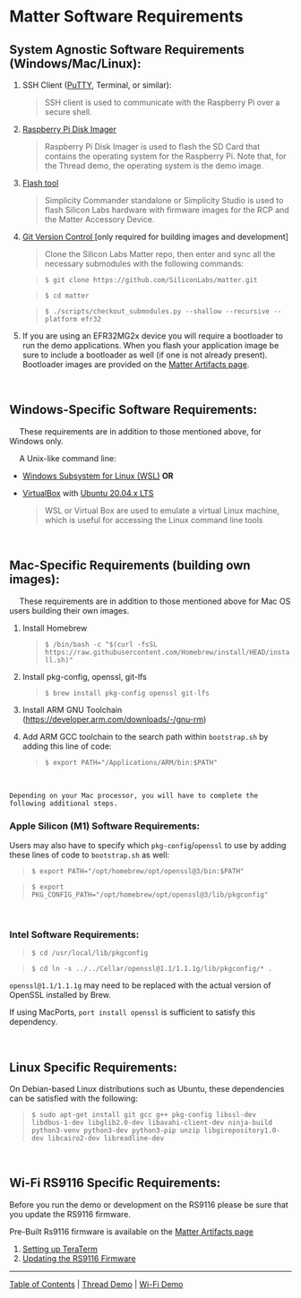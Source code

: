 # Matter Software Requirements

## **System Agnostic Software Requirements (Windows/Mac/Linux):**

1. SSH Client ([PuTTY](https://www.putty.org/), Terminal, or similar):
    > SSH client is used to communicate with the Raspberry Pi over a secure
    > shell.
2. [Raspberry Pi Disk Imager](https://www.raspberrypi.com/software/)
    > Raspberry Pi Disk Imager is used to flash the SD Card that contains the
    > operating system for the Raspberry Pi. Note that, for the Thread demo, the
    > operating system is the demo image.
3. [Flash tool](../general/FLASH_SILABS_DEVICE.md)
    > Simplicity Commander standalone or Simplicity Studio is used to flash
    > Silicon Labs hardware with firmware images for the RCP and the Matter
    > Accessory Device.
4. [Git Version Control ](https://git-scm.com/downloads)[only required for
   building images and development]

    > Clone the Silicon Labs Matter repo, then enter and sync all the necessary
    > submodules with the following commands: <br>

    > `$ git clone https://github.com/SiliconLabs/matter.git`

    > `$ cd matter`

    > `$ ./scripts/checkout_submodules.py --shallow --recursive --platform efr32`

5. If you are using an EFR32MG2x device you will require a bootloader to run the
   demo applications. When you flash your application image be sure to include a
   bootloader as well (if one is not already present). Bootloader images are
   provided on the [Matter Artifacts page](../general/ARTIFACTS.md).

<br>

## **Windows-Specific Software Requirements:**

&emsp; These requirements are in addition to those mentioned above, for Windows
only. <br>

&emsp; A Unix-like command line:

-   [Windows Subsystem for Linux (WSL)](https://docs.microsoft.com/en-us/windows/wsl/about)
    **OR**
-   [VirtualBox](https://www.virtualbox.org/) with
    [Ubuntu 20.04.x LTS](https://ubuntu.com/download/desktop)

    > WSL or Virtual Box are used to emulate a virtual Linux machine, which is
    > useful for accessing the Linux command line tools

<br>

## **Mac-Specific Requirements (building own images):**

&emsp; These requirements are in addition to those mentioned above for Mac OS
users building their own images. <br>

1. Install Homebrew

    > `$ /bin/bash -c "$(curl -fsSL https://raw.githubusercontent.com/Homebrew/install/HEAD/install.sh)"`

2. Install pkg-config, openssl, git-lfs

    > `$ brew install pkg-config openssl git-lfs`

3. Install ARM GNU Toolchain (https://developer.arm.com/downloads/-/gnu-rm)
4. Add ARM GCC toolchain to the search path within `bootstrap.sh` by adding this
   line of code:

    > `$ export PATH="/Applications/ARM/bin:$PATH"`

<br>
    
    Depending on your Mac processor, you will have to complete the following additional steps.

### **Apple Silicon (M1) Software Requirements:**

Users may also have to specify which `pkg-config`/`openssl` to use by adding
these lines of code to `bootstrap.sh` as well:

> `$ export PATH="/opt/homebrew/opt/openssl@3/bin:$PATH"`

> `$ export PKG_CONFIG_PATH="/opt/homebrew/opt/openssl@3/lib/pkgconfig"`

<br>

### **Intel Software Requirements:**

> `$ cd /usr/local/lib/pkgconfig`

> `$ cd ln -s ../../Cellar/openssl@1.1/1.1.1g/lib/pkgconfig/* .`

`openssl@1.1/1.1.1g` may need to be replaced with the actual version of OpenSSL
installed by Brew.

If using MacPorts, `port install openssl` is sufficient to satisfy this
dependency.

<br>

## **Linux Specific Requirements:**

On Debian-based Linux distributions such as Ubuntu, these dependencies can be
satisfied with the following:

> `$ sudo apt-get install git gcc g++ pkg-config libssl-dev libdbus-1-dev libglib2.0-dev libavahi-client-dev ninja-build python3-venv python3-dev python3-pip unzip libgirepository1.0-dev libcairo2-dev libreadline-dev`

<br>

## **Wi-Fi RS9116 Specific Requirements:**

Before you run the demo or development on the RS9116 please be sure that you
update the RS9116 firmware.

Pre-Built Rs9116 firmware is available on the
[Matter Artifacts page](../general/ARTIFACTS.md)

1. [Setting up TeraTerm](https://docs.silabs.com/rs9116/wiseconnect/2.0/tera-term-setup)
2. [Updating the RS9116 Firmware](https://docs.silabs.com/rs9116/wiseconnect/2.0/update-evk-firmware)

---

[Table of Contents](../README.md) | [Thread Demo](./DEMO_OVERVIEW.md) |
[Wi-Fi Demo](../wifi/DEMO_OVERVIEW.md)
